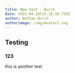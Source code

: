 ```yaml
---
title: New test - Burch
date: 2021-04-28T15:18:10.729Z
author: Nathan Burch
authorimage: /img/Avatar1.svg
---
```

## Testing

### 123

this is another test